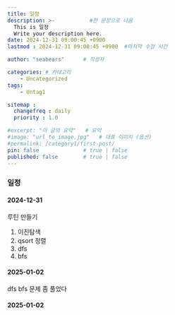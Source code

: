 ```yaml
---
title: 일정
description: >-           #한 문장으로 나옴
  This is 일정
  Write your description here.
date: 2024-12-31 09:00:45 +0900
lastmod : 2024-12-31 09:00:45 +0900  #마지막 수정 시간

author: "seabears"      # 작성자

categories: # 카테고리
    - Uncategorized  
tags: 
    - Untag1

sitemap :
  changefreq : daily
  priority : 1.0

#excerpt: "이 글의 요약"   # 요약
#image: "url_to_image.jpg"   # 대표 이미지 (옵션)
#permalink: /category1/first-post/
pin: false              # true | false
published: false        # true | false
---
```


### 일정

#### 2024-12-31
루틴 만들기

1. 이진탐색
2. qsort 정렬
2. dfs
3. bfs

#### 2025-01-02

dfs bfs 문제 좀 풀었다

#### 2025-01-02

